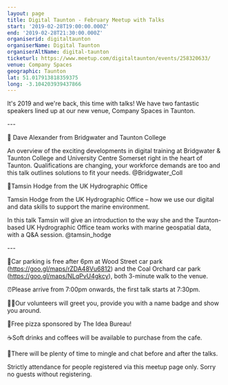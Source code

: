 ```yaml
---
layout: page
title: Digital Taunton - February Meetup with Talks
start: '2019-02-28T19:00:00.000Z'
end: '2019-02-28T21:30:00.000Z'
organiserid: digitaltaunton
organiserName: Digital Taunton
organiserAltName: digital-taunton
ticketurl: https://www.meetup.com/digitaltaunton/events/258320633/
venue: Company Spaces
geographic: Taunton
lat: 51.017913818359375
long: -3.104203939437866
---
```

<p>It's 2019 and we're back, this time with talks! We have two fantastic speakers lined up at our new venue, Company Spaces in Taunton.</p> <p>---</p> <p>🎤 Dave Alexander from Bridgwater and Taunton College</p> <p>An overview of the exciting developments in digital training at Bridgwater &amp; Taunton College and University Centre Somerset right in the heart of Taunton. Qualifications are changing, your workforce demands are too and this talk outlines solutions to fit your needs. @Bridgwater_Coll</p> <p>🎤Tamsin Hodge from the UK Hydrographic Office</p> <p>Tamsin Hodge from the UK Hydrographic Office – how we use our digital and data skills to support the marine environment.</p> <p>In this talk Tamsin will give an introduction to the way she and the Taunton-based UK Hydrographic Office team works with marine geospatial data, with a Q&amp;A session. @tamsin_hodge</p> <p>---</p> <p>🚗Car parking is free after 6pm at Wood Street car park (<a href='https://goo.gl/maps/rZDA48Vu6812' class='linkified'>https://goo.gl/maps/rZDA48Vu6812</a>) and the Coal Orchard car park (<a href='https://goo.gl/maps/NLqPvU4gkcy' class='linkified'>https://goo.gl/maps/NLqPvU4gkcy</a>), both 3-minute walk to the venue.</p> <p>⏰Please arrive from 7:00pm onwards, the first talk starts at 7:30pm.</p> <p>🙋‍♀️Our volunteers will greet you, provide you with a name badge and show you around.</p> <p>🍕Free pizza sponsored by The Idea Bureau!</p> <p>☕️Soft drinks and coffees will be available to purchase from the cafe.</p> <p>💬There will be plenty of time to mingle and chat before and after the talks.</p> <p>Strictly attendance for people registered via this meetup page only. Sorry no guests without registering.</p> 
